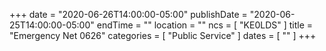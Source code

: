 +++
date = "2020-06-26T14:00:00-05:00"
publishDate = "2020-06-25T14:00:00-05:00"
endTime = ""
location = ""
ncs = [ "KE0LDS" ]
title = "Emergency Net 0626"
categories = [ "Public Service" ]
dates = [ "" ]
+++
